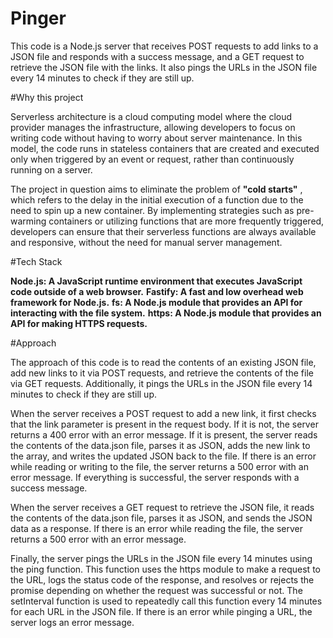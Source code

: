 # Pinger

This code is a Node.js server that receives POST requests to add links to a JSON file and responds with a success message, and a GET request to retrieve the JSON file with the links. It also pings the URLs in the JSON file every 14 minutes to check if they are still up.

#Why this project

Serverless architecture is a cloud computing model where the cloud provider manages the infrastructure, allowing developers to focus on writing code without having to worry about server maintenance. In this model, the code runs in stateless containers that are created and executed only when triggered by an event or request, rather than continuously running on a server.

The project in question aims to eliminate the problem of **"cold starts"** , which refers to the delay in the initial execution of a function due to the need to spin up a new container. By implementing strategies such as pre-warming containers or utilizing functions that are more frequently triggered, developers can ensure that their serverless functions are always available and responsive, without the need for manual server management.

#Tech Stack

**Node.js: A JavaScript runtime environment that executes JavaScript code outside of a web browser.**
**Fastify: A fast and low overhead web framework for Node.js.**
**fs: A Node.js module that provides an API for interacting with the file system.**
**https: A Node.js module that provides an API for making HTTPS requests.**

#Approach

The approach of this code is to read the contents of an existing JSON file, add new links to it via POST requests, and retrieve the contents of the file via GET requests. Additionally, it pings the URLs in the JSON file every 14 minutes to check if they are still up.

When the server receives a POST request to add a new link, it first checks that the link parameter is present in the request body. If it is not, the server returns a 400 error with an error message. If it is present, the server reads the contents of the data.json file, parses it as JSON, adds the new link to the array, and writes the updated JSON back to the file. If there is an error while reading or writing to the file, the server returns a 500 error with an error message. If everything is successful, the server responds with a success message.

When the server receives a GET request to retrieve the JSON file, it reads the contents of the data.json file, parses it as JSON, and sends the JSON data as a response. If there is an error while reading the file, the server returns a 500 error with an error message.

Finally, the server pings the URLs in the JSON file every 14 minutes using the ping function. This function uses the https module to make a request to the URL, logs the status code of the response, and resolves or rejects the promise depending on whether the request was successful or not. The setInterval function is used to repeatedly call this function every 14 minutes for each URL in the JSON file. If there is an error while pinging a URL, the server logs an error message.

